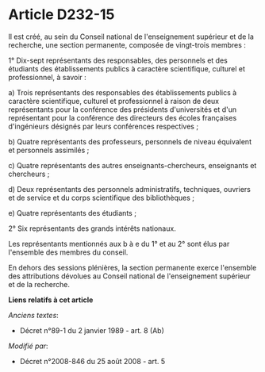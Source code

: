 # Article D232-15

Il est créé, au sein du Conseil national de l'enseignement supérieur et de la recherche, une section permanente, composée de
vingt-trois membres : 

1° Dix-sept représentants des responsables, des personnels et des étudiants des établissements publics à caractère
scientifique, culturel et professionnel, à savoir : 

a) Trois représentants des responsables des établissements publics à caractère scientifique, culturel et professionnel à
raison de deux représentants pour la conférence des présidents d'universités et d'un représentant pour la conférence des
directeurs des écoles françaises d'ingénieurs désignés par leurs conférences respectives ; 

b) Quatre représentants des professeurs, personnels de niveau équivalent et personnels assimilés ; 

c) Quatre représentants des autres enseignants-chercheurs, enseignants et chercheurs ; 

d) Deux représentants des personnels administratifs, techniques, ouvriers et de service et du corps scientifique des
bibliothèques ; 

e) Quatre représentants des étudiants ; 

2° Six représentants des grands intérêts nationaux. 

Les représentants mentionnés aux b à e du 1° et au 2° sont élus par l'ensemble des membres du conseil. 

En dehors des sessions plénières, la section permanente exerce l'ensemble des attributions dévolues au Conseil national de
l'enseignement supérieur et de la recherche.

**Liens relatifs à cet article**

_Anciens textes_:

  - Décret n°89-1 du 2 janvier 1989 - art. 8 (Ab)

_Modifié par_:

  - Décret n°2008-846 du 25 août 2008 - art. 5
